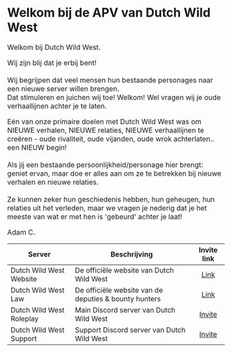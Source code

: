 # Welkom bij de APV van Dutch Wild West

<font size="3">Welkom bij Dutch Wild West.

Wij zijn blij dat je erbij bent! <br>
<br>
Wij begrijpen dat veel mensen hun bestaande personages naar een nieuwe server willen brengen.<br>
Dat stimuleren en juichen wij toe! Welkom! Wel vragen wij je oude verhaallijnen achter je te laten.<br>

Eén van onze primaire doelen met Dutch Wild West was om NIEUWE verhalen, NIEUWE relaties, NIEUWE verhaallijnen te creëren - oude rivaliteit, oude vijanden, oude wrok achterlaten.. een NIEUW begin! <br>
<br>
Als jij een bestaande persoonlijkheid/personage hier brengt: geniet ervan, maar doe er alles aan om ze te betrekken bij nieuwe verhalen en nieuwe relaties.<br>
<br>
Ze kunnen zeker hun geschiedenis hebben, hun geheugen, hun relaties uit het verleden, maar we vragen je nederig dat je het meeste van wat er met hen is 'gebeurd' achter je laat!<br>


Adam C.</font>

| Server | Beschrijving | Invite link |
|---|---|:---:|
|Dutch Wild West Website | De officiële website van Dutch Wild West | [Link](https://dutchwildwest.nl) |
|Dutch Wild West Law | De officiële website van de deputies & bounty hunters | [Link](https://dutchwildwestlaw.nl)
|Dutch Wild West Roleplay| Main Discord server van Dutch Wild West | [Invite](https://discord.gg/dutchwildwest) |
|Dutch Wild West Support| Support Discord server van Dutch Wild West | [Invite](https://discord.gg/GTFcMy96fa) |
